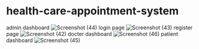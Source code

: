 # health-care-appointment-system
admin dashboard
![Screenshot (44)](https://github.com/user-attachments/assets/f7d3dcb0-2276-481a-a518-5596646e127e)
login page
![Screenshot (43)](https://github.com/user-attachments/assets/b7983637-a46d-4a3d-81b8-743606655fc7)
register page
![Screenshot (42)](https://github.com/user-attachments/assets/421f75a4-ac86-48f5-9a1a-c0c6432c13af)
docter dashboard
![Screenshot (46)](https://github.com/user-attachments/assets/f3fc98e9-4f20-4db3-b2e2-3485b5e07eb2)
patient dashboard
![Screenshot (45)](https://github.com/user-attachments/assets/4a1dc6a4-55f6-4bc6-9f57-285efb33b921)

